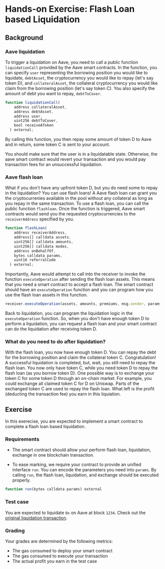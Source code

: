 # Hands-on Exercise: Flash Loan based Liquidation

## Background

### Aave liquidation
To trigger a liquidation on Aave, you need to call a public function `liquidationCall` provided by the Aave smart contracts. In the function, you can specify `user` representing the borrowing position you would like to liquidate, `debtAsset`, the cryptocurrency you would like to repay (let's say token D), and `collateralAsset`, the collateral cryptocurrency you would like claim from the borrowing position (let's say token C). You also specify the amount of debt you want to repay, `debtToCover`.

```javascript
function liquidationCall(
    address collateralAsset,
    address debtAsset,
    address user,
    uint256 debtToCover,
    bool receiveAToken
  ) external;
```

By calling this function, you then repay some amount of token D to Aave and in return, some token C is sent to your account.

You should make sure that the user is in a liquidatable state. Otherwise, the aave smart contract would revert your transaction and you would pay transaction fees for an unsuccessful liquidation.

### Aave flash loan
What if you don't have any upfront token D, but you do need some to repay in the liquidation? You can use flash loans! A Aave flash loan can grant you the cryptocurrenies available in the pool without any collateral as long as you repay in the same transaction. To use a flash loan, you can call the public function `flashloan`. Once the function is triggered, Aave smart contracts would send you the requested cryptocurrencies to the `receiverAddress` specified by you.

```javascript
function flashLoan(
    address receiverAddress,
    address[] calldata assets,
    uint256[] calldata amounts,
    uint256[] calldata modes,
    address onBehalfOf,
    bytes calldata params,
    uint16 referralCode
  ) external;
```

Importantly, Aave would attempt to call into the receiver to invoke the function `executeOperation` after sending the flash loan assets. This means that you need a smart contract to accept a flash loan. The smart contract should have an `executeOperation` function and you can program how you use the flash loan assets in this function.

```javascript
receiver.executeOperation(assets, amounts, premiums, msg.sender, params)
```

Back to liquidation, you can program the liquidation logic in the `executeOperation` function. So, when you don't have enough token D to perform a liquidation, you can request a flash loan and your smart contract can do the liquidation after receiving token D.

### What do you need to do after liquidation?
With the flash loan, you now have enough token D. You can repay the debt for the borrowing position and claim the collateral token C. Congratulation! A successful liquidation is completed, but, wait, you still need to repay the flash loan. You now only have token C, while you need token D to repay the flash loan (as you borrow token D). One possible way is to exchange your token C for some token D through an on-chain market. For example, you could exchange all claimed token C for D on Uniswap. Parts of the exchanged token C are used to repay the flash loan. What left is the profit (deducting the transaction fee) you earn in this liquiation.

## Exercise
In this exerecise, you are expected to implement a smart contract to complete a flash loan based liquidation.

### Requirements

- The smart contract should allow your perform flash loan, liquidation, exchange in one blockchain transaction.

- To ease marking, we require your contract to provide an unified interface `run`. You can encode the parameters you need into `params`. By calling `run`, the flash loan, liquidation, and exchange should be executed properly.

```javascript
function run(bytes calldata params) external
```

### Test case

You are expected to liquidate `0x` on Aave at block `1234`. Check out the [original liquidation transaction](https://etherscan.io/).

### Grading

Your grades are determined by the following metrics:

- The gas consumed to deploy your smart contract
- The gas consumed to execute your transaction
- The actual profit you earn in the test case
